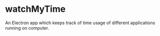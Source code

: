 # watchMyTime
An Electron app which keeps track of time usage of different applications running on computer.
